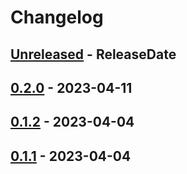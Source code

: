 # Changelog

<!-- next-header -->

## [Unreleased] - ReleaseDate

## [0.2.0] - 2023-04-11

## [0.1.2] - 2023-04-04

## [0.1.1] - 2023-04-04

<!-- next-url -->

[unreleased]: https://github.com/mrvillage/macros/compare/macros-macros-v0.2.0...HEAD

[0.2.0]: https://github.com/mrvillage/macros/compare/macros-macros-v0.1.2...macros-macros-v0.2.0

[0.1.2]: https://github.com/mrvillage/macros/compare/macros-macros-v0.1.1...macros-macros-v0.1.2

[0.1.1]: https://github.com/mrvillage/macros/compare/v0.1.0...macros-macros-v0.1.1
